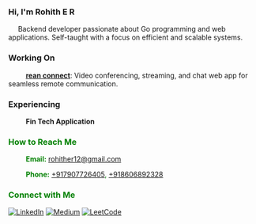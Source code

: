   
### Hi, I'm Rohith E R

&nbsp; &nbsp; &nbsp;Backend developer passionate about Go programming and web applications. Self-taught with a focus on efficient and scalable systems.

### Working On
&nbsp; &nbsp; &nbsp; &nbsp; &nbsp;[**rean connect**](https://github.com/Reanwebs): Video conferencing, streaming, and chat web app for seamless remote communication.

### Experiencing
&nbsp; &nbsp; &nbsp; &nbsp; &nbsp;**Fin Tech Application**<font color="green">

### How to Reach Me
&nbsp; &nbsp; &nbsp; &nbsp; &nbsp;**Email:** [rohither12@gmail.com](mailto:rohither12@gmail.com)

&nbsp; &nbsp; &nbsp; &nbsp; &nbsp;**Phone:** [+917907726405](tel:+917907726405), [+918606892328](tel:+918606892328)

### Connect with Me
[![LinkedIn](https://img.shields.io/badge/LinkedIn-Connect-blue)](https://www.linkedin.com/in/rohither)
[![Medium](https://img.shields.io/badge/Medium-Follow-green)](https://medium.com/@rohithlellu7)
[![LeetCode](https://img.shields.io/badge/LeetCode-Solve-red)](https://leetcode.com/rohithlellu7/)
